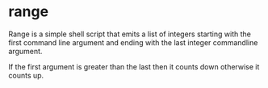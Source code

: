 
# range

Range is a simple shell script that emits a list of integers starting with the first command line argument and ending with the last integer commandline argument.

If the first argument is greater than the last then it counts down otherwise it counts up.
   
